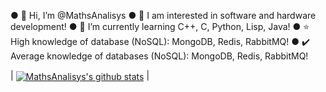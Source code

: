 ● 👋 Hi, I’m @MathsAnalisys
● 👀 I am interested in software and hardware development!
● 🌱 I’m currently learning C++, C, Python, Lisp, Java!
● ⭐ High knowledge of database (NoSQL): MongoDB, Redis, RabbitMQ!
● ✔️ Average knowledge of databases (NoSQL): MongoDB, Redis, RabbitMQ!

| <a href="https://github.com/MathsAnalisys/github-readme-stats"><img align="center" src="https://github-readme-stats.vercel.app/api?username=MathsAnalisys&show_icons=true&include_all_commits=true&theme=buefy&hide_border=true" alt="MathsAnalisys's github stats" /></a> | <a href="https://github.com/MathsAnalisys/github-readme-stats">
